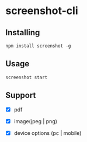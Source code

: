 # screenshot-cli

## Installing

`npm install screenshot -g`

## Usage

`screenshot start`

## Support

- [x] pdf
- [x] image(jpeg | png)
- [x] device options (pc | mobile)
  
